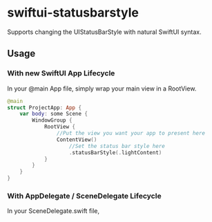 # swiftui-statusbarstyle
Supports changing the UIStatusBarStyle with natural SwiftUI syntax. 

## Usage
### With new SwiftUI App Lifecycle</h2>
In your @main App file, simply wrap your main view in a RootView.

```swift
@main
struct ProjectApp: App {     
    var body: some Scene {
        WindowGroup {
            RootView {
                //Put the view you want your app to present here
                ContentView()
                    //Set the status bar style here
                    .statusBarStyle(.lightContent)
            }
        }
    }
}
```

### With AppDelegate / SceneDelegate Lifecycle
In your SceneDelegate.swift file, 
